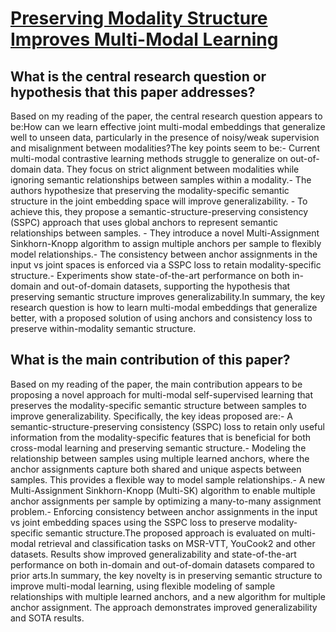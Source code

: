 # [Preserving Modality Structure Improves Multi-Modal Learning](https://arxiv.org/abs/2308.13077)

## What is the central research question or hypothesis that this paper addresses?

Based on my reading of the paper, the central research question appears to be:How can we learn effective joint multi-modal embeddings that generalize well to unseen data, particularly in the presence of noisy/weak supervision and misalignment between modalities?The key points seem to be:- Current multi-modal contrastive learning methods struggle to generalize on out-of-domain data. They focus on strict alignment between modalities while ignoring semantic relationships between samples within a modality.- The authors hypothesize that preserving the modality-specific semantic structure in the joint embedding space will improve generalizability. - To achieve this, they propose a semantic-structure-preserving consistency (SSPC) approach that uses global anchors to represent semantic relationships between samples. - They introduce a novel Multi-Assignment Sinkhorn-Knopp algorithm to assign multiple anchors per sample to flexibly model relationships.- The consistency between anchor assignments in the input vs joint spaces is enforced via a SSPC loss to retain modality-specific structure.- Experiments show state-of-the-art performance on both in-domain and out-of-domain datasets, supporting the hypothesis that preserving semantic structure improves generalizability.In summary, the key research question is how to learn multi-modal embeddings that generalize better, with a proposed solution of using anchors and consistency loss to preserve within-modality semantic structure.


## What is the main contribution of this paper?

Based on my reading of the paper, the main contribution appears to be proposing a novel approach for multi-modal self-supervised learning that preserves the modality-specific semantic structure between samples to improve generalizability. Specifically, the key ideas proposed are:- A semantic-structure-preserving consistency (SSPC) loss to retain only useful information from the modality-specific features that is beneficial for both cross-modal learning and preserving semantic structure.- Modeling the relationship between samples using multiple learned anchors, where the anchor assignments capture both shared and unique aspects between samples. This provides a flexible way to model sample relationships.- A new Multi-Assignment Sinkhorn-Knopp (Multi-SK) algorithm to enable multiple anchor assignments per sample by optimizing a many-to-many assignment problem.- Enforcing consistency between anchor assignments in the input vs joint embedding spaces using the SSPC loss to preserve modality-specific semantic structure.The proposed approach is evaluated on multi-modal retrieval and classification tasks on MSR-VTT, YouCook2 and other datasets. Results show improved generalizability and state-of-the-art performance on both in-domain and out-of-domain datasets compared to prior arts.In summary, the key novelty is in preserving semantic structure to improve multi-modal learning, using flexible modeling of sample relationships with multiple learned anchors, and a new algorithm for multiple anchor assignment. The approach demonstrates improved generalizability and SOTA results.
